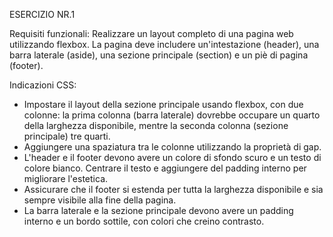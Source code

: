 ESERCIZIO NR.1 

Requisiti funzionali: 
Realizzare un layout completo di una pagina web utilizzando flexbox. La pagina deve includere un'intestazione (header), una barra laterale (aside), una sezione principale (section) e un piè di pagina (footer).

Indicazioni CSS:

- Impostare il layout della sezione principale usando flexbox, con due colonne: la prima colonna (barra laterale) dovrebbe occupare un quarto della larghezza disponibile, mentre la seconda colonna (sezione principale) tre quarti.
- Aggiungere una spaziatura tra le colonne utilizzando la proprietà di gap.
- L'header e il footer devono avere un colore di sfondo scuro e un testo di colore bianco. Centrare il testo e aggiungere del padding interno per migliorare l'estetica.
- Assicurare che il footer si estenda per tutta la larghezza disponibile e sia sempre visibile alla fine della pagina.
- La barra laterale e la sezione principale devono avere un padding interno e un bordo sottile, con colori che creino contrasto.